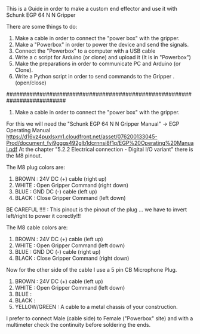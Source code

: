 This is a Guide in order to make a custom end effector and use it with Schunk EGP 64 N N Gripper

There are some things to do:
1) Make a cable in order to connect the "power box" with the gripper.
2) Make a "Powerbox" in order to power the device and send the signals.
3) Connect the "Powerbox" to a computer with a USB cable
4) Write a c script for Arduino (or clone) and upload it (It is in "Powerbox")
5) Make the preparations in order to communicate PC and Arduino (or Clone).
6) Write a Python script in order to send commands to the Gripper .(open/close)

##########################################################################
 1) Make a cable in order to connect the "power box" with the gripper.

For this we will need the "Schunk EGP 64 N N Gripper Manual" -> EGP Operating Manual
https://d16vz4puxlsxm1.cloudfront.net/asset/076200133045-Prod/document_fvi9gggs492glb1dcrnnsi8f1q/EGP%20Operating%20Manual.pdf
At the chapter "5.2.2 Electrical connection - Digital I/O variant" there is the M8 pinout.

The M8 plug colors are:
1) BROWN : 24V DC (+) cable      (right up)
2) WHITE : Open Gripper Command  (right down)
3) BLUE  : GND DC (-) cable      (left up)
4) BLACK : Close Gripper Command (left down)

BE CAREFUL !!!! : This pinout is the pinout of the plug ... we have to invert left/right to power it corectly!!!

The M8 cable colors are:
1) BROWN : 24V DC (+) cable      (left up)
2) WHITE : Open Gripper Command  (left down)
3) BLUE  : GND DC (-) cable      (right up)
4) BLACK : Close Gripper Command (right down)

Now for the other side of the cable I use a 5 pin CB Microphone Plug.

1) BROWN        :  24V DC (+) cable      (left up)
2) WHITE        :  Open Gripper Command  (left down)
3) BLUE         :
4) BLACK        :
5) YELLOW/GREEN :  A cable to a metal chassis of your construction. 

I prefer to connect Male (cable side) to Female ("Powerbox" site) and with a multimeter check the continuity before soldering the ends. 
